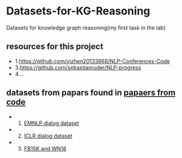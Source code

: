 # Datasets-for-KG-Reasoning
Datasets for knowledge graph reasoning(my first task in the lab)

## resources for this project
* 1.https://github.com/yizhen20133868/NLP-Conferences-Code
* 3.https://github.com/sebastianruder/NLP-progress
* 4....

## datasets from papars found in [papaers from code](https://paperswithcode.com/sota)

* 1. [EMNLP dialog dataset](paperswithcode/EMNLP-dialog.md)
* 2. [ICLR dialog dataset](paperswithcode/ICLR-dialog.md)
* 3. [FB15K and WN18](paperswithcode/FB15K&WN18.md)
